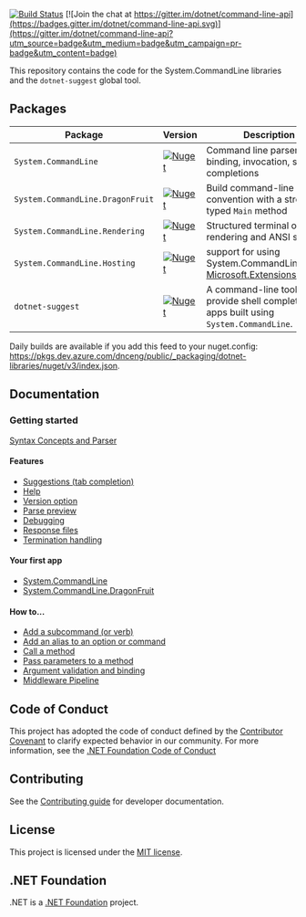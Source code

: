 

[![Build Status](https://dev.azure.com/dnceng/public/_apis/build/status/dotnet/command-line-api/command-line-api?branchName=main)](https://dev.azure.com/dnceng/public/_build/latest?definitionId=337&branchName=main) [![Join the chat at https://gitter.im/dotnet/command-line-api](https://badges.gitter.im/dotnet/command-line-api.svg)](https://gitter.im/dotnet/command-line-api?utm_source=badge&utm_medium=badge&utm_campaign=pr-badge&utm_content=badge)

This repository contains the code for the System.CommandLine libraries and the `dotnet-suggest` global tool.

## Packages

Package                          | Version                                                                                                                                     | Description
---------------------------------| ------------------------------------------------------------------------------------------------------------------------------------------- | -----------------------------
`System.CommandLine`             | [![Nuget](https://img.shields.io/nuget/v/System.CommandLine.svg)](https://nuget.org/packages/System.CommandLine)                            | Command line parser, model binding, invocation, shell completions
`System.CommandLine.DragonFruit` | [![Nuget](https://img.shields.io/nuget/v/System.CommandLine.DragonFruit.svg)](https://nuget.org/packages/System.CommandLine.DragonFruit)    | Build command-line apps by convention with a strongly-typed `Main` method
`System.CommandLine.Rendering`   | [![Nuget](https://img.shields.io/nuget/v/System.CommandLine.Rendering.svg)](https://nuget.org/packages/System.CommandLine.Rendering)        | Structured terminal output rendering and ANSI support
`System.CommandLine.Hosting`     | [![Nuget](https://img.shields.io/nuget/v/System.CommandLine.Hosting.svg)](https://nuget.org/packages/System.CommandLine.Hosting)            | support for using System.CommandLine with [Microsoft.Extensions.Hosting](https://www.nuget.org/packages/Microsoft.Extensions.Hosting/)
`dotnet-suggest`                 | [![Nuget](https://img.shields.io/nuget/v/dotnet-suggest.svg)](https://nuget.org/packages/dotnet-suggest)                                    | A command-line tool to provide shell completions for apps built using `System.CommandLine`.

Daily builds are available if you add this feed to your nuget.config: https://pkgs.dev.azure.com/dnceng/public/_packaging/dotnet-libraries/nuget/v3/index.json.

## Documentation

### Getting started

[Syntax Concepts and Parser](docs/Syntax-Concepts-and-Parser.md)

#### Features
* [Suggestions (tab completion)](docs/Features-overview.md#Suggestions)
* [Help](docs/Features-overview.md#Help)
* [Version option](docs/Features-overview.md#version-option)
* [Parse preview](docs/Features-overview.md#parse-preview)
* [Debugging](docs/Features-overview.md#debugging)
* [Response files](docs/Features-overview.md#Response-files)
* [Termination handling](docs/Process-termination-handling.md)

#### Your first app
* [System.CommandLine](docs/Your-first-app-with-System-CommandLine.md)
* [System.CommandLine.DragonFruit](docs/Your-first-app-with-System-CommandLine-DragonFruit.md)

#### How to...

* [Add a subcommand (or verb)](docs/How-To.md#Add-a-subcommand)
* [Add an alias to an option or command](docs/How-To.md#Add-an-alias-to-an-option-or-command)
* [Call a method](docs/How-To.md#Call-a-method)
* [Pass parameters to a method](docs/How-To.md#Pass-parameters-to-a-method)
* [Argument validation and binding](docs/How-To.md#Argument-validation-and-binding)
* [Middleware Pipeline](docs/How-To.md#Middleware-Pipeline)

## Code of Conduct

This project has adopted the code of conduct defined by the [Contributor Covenant](https://www.contributor-covenant.org/) to clarify expected behavior in our community. For more information, see the [.NET Foundation Code of Conduct](https://www.dotnetfoundation.org/code-of-conduct)

## Contributing

See the [Contributing guide](CONTRIBUTING.md) for developer documentation.

## License

This project is licensed under the [MIT license](LICENSE.md).

## .NET Foundation

.NET is a [.NET Foundation](http://www.dotnetfoundation.org/projects) project.
